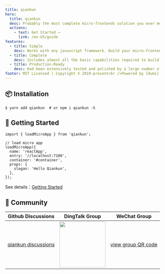 ```yaml
---
title: qiankun
hero:
  title: qiankun
  desc: Probably the most complete micro-frontends solution you ever met🧐
  actions:
    - text: Get Started →
      link: /en-US/guide
features:
  - title: Simple
    desc: Works with any javascript framework. Build your micro-frontend system just like using with iframe, but not iframe actually.
  - title: Complete
    desc: Includes almost all the basic capabilities required to build a micro-frontend system, such as style isolation, js sandbox, preloading, and so on.
  - title: Production-Ready
    desc: Had been extensively tested and polished by a large number of online applications both inside and outside of Ant Financial, the robustness is trustworthy.
footer: MIT Licensed | Copyright © 2019-present<br />Powered by [dumi](https://d.umijs.org)
---
```


## 📦 Installation

```shell
$ yarn add qiankun  # or npm i qiankun -S
```

## 🔨 Getting Started

```tsx | pure
import { loadMicroApp } from 'qiankun';

// load micro app
loadMicroApp({
  name: 'reactApp',
  entry: '//localhost:7100',
  container: '#container',
  props: {
    slogan: 'Hello Qiankun',
  },
});
```

See details：[Getting Started](/en-US/guide/getting-started)

## 👬 Community

| Github Discussions | DingTalk Group | WeChat Group |
| --- | --- | --- |
| [qiankun discussions](https://github.com/umijs/qiankun/discussions) | <img src="https://mdn.alipayobjects.com/huamei_zvchwx/afts/img/A*GG8zTJaUnTAAAAAAAAAAAAAADuWEAQ/original" width="150" /> | [view group QR code](https://github.com/umijs/qiankun/discussions/2343) |
